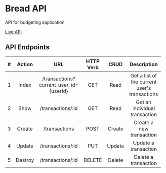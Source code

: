 # Bread API

API for budgeting application


[Live API](https://thawing-woodland-27640.herokuapp.com/)

## API Endpoints
| #      | Action      | URL                                     | HTTP Verb  | CRUD   | Description                                   |
| :----: | :----:      | :----:                                  |   :----:   | :----: | :----:                                        |
| 1      | Index       | /transactions?current_user_id={userId}  | GET        | Read   | Get a list of the current user's transactions |
| 2      | Show        | /transactions/:id                       | GET        | Read   | Get an individual transaction                 |
| 3      | Create      | /transactions                           | POST       | Create | Create a new transaction                      |
| 4      | Update      | /transactions/:id                       | PUT        | Update | Update a transaction                          |
| 5      | Destroy     | /transactions/:id                       | DELETE     | Delete | Delete a transaction                          |
